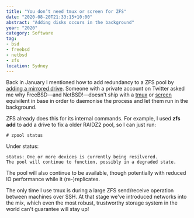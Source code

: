 ```yaml
---
title: "You don’t need tmux or screen for ZFS"
date: "2020-08-20T21:33:15+10:00"
abstract: "Adding disks occurs in the background"
year: "2020"
category: Software
tag:
- bsd
- freebsd
- netbsd
- zfs
location: Sydney
---
```

Back in January I mentioned how to add redundancy to a ZFS pool by [adding a mirrored drive](https://rubenerd.com/making-a-zfs-mirror-from-an-existing-pool/). Someone with a private account on Twitter asked me why FreeBSD&mdash;and NetBSD!&mdash;doesn't ship with a [tmux](https://github.com/tmux/tmux/wiki) or [screen](https://www.gnu.org/software/screen/) equivilent in base in order to daemonise the process and let them run in the background.

ZFS already does this for its internal commands.  For example, I used **zfs add** to add a drive to fix a older RAIDZ2 pool, so I can just run:

    # zpool status

Under status:

    status: One or more devices is currently being resilvered.
    The pool will continue to function, possibly in a degraded state.

The pool will also continue to be available, though potentially with reduced IO performance while it (re-)replicates.

The only time I use tmux is during a large ZFS send/receive operation between machines over SSH. At that stage we've introduced networks into the mix, which even the most robust, trustworthy storage system in the world can't guarantee will stay up!

